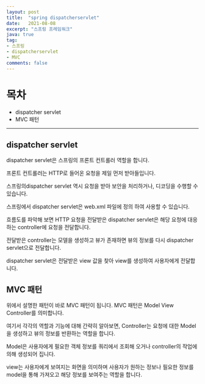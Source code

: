 ```yaml
---
layout: post
title:  "spring dispatcherservlet"
date:   2021-08-08
excerpt: "스프링 프레임워크"
java: true
tag:
- 스프링
- dispatcherservlet
- MVC
comments: false
---
```



# 목차
* dispatcher servlet
* MVC 패턴

---


## dispatcher servlet

dispatcher servlet은 스프링의 프론트 컨트롤러 역할을 합니다. 

프론트 컨트롤러는 HTTP로 들어온 요청을 제일 먼저 받아들입니다. 

스프링의dispatcher servlet 역시 요청을 받아 보안을 처리하거나, 디코딩을 수행할 수 있습니다. 

스프링에서 dispatcher servlet은 web.xml 파일에 정의 하여 사용할 수 있습니다. 

흐름도를 파악해 보면 HTTP 요청을 전달받은 dispatcher servlet은 해당 요청에 대응하는 controller에 요청을 전달합니다. 

전달받은 controller는 모델을 생성하고 뷰가 존재하면 뷰의 정보를 다시 dispatcher servlet으로 전달합니다. 

dispatcher servlet은 전달받은 view 값을 찾아 view를 생성하여 사용자에게 전달합니다.


## MVC 패턴

위에서 설명한 패턴이 바로 MVC 패턴이 됩니다. MVC 패턴은 Model View Controller를 의미합니다. 

여기서 각각의 역할과 기능에 대해 간략히 알아보면,
Controller는 요청에 대한 Model을 생성하고 뷰의 정보를 반환하는 역할을 합니다.

Model은 사용자에게 필요한 객체 정보를 쿼리에서 조회해 오거나 controller의 작업에 의해 생성되어 집니다.

view는 사용자에게 보여지는 화면을 의미하며 사용자가 원하는 정보나 필요한 정보를 model을 통해 가져오고 해당 정보를 보여주는 역할을 합니다.

